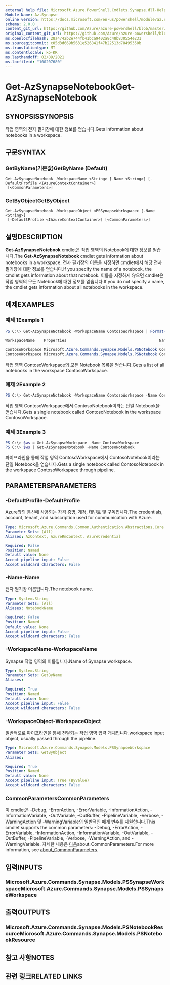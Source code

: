 ```yaml
---
external help file: Microsoft.Azure.PowerShell.Cmdlets.Synapse.dll-Help.xml
Module Name: Az.Synapse
online version: https://docs.microsoft.com/en-us/powershell/module/az.synapse/get-azsynapsenotebook
schema: 2.0.0
content_git_url: https://github.com/Azure/azure-powershell/blob/master/src/Synapse/Synapse/help/Get-AzSynapseNotebook.md
original_content_git_url: https://github.com/Azure/azure-powershell/blob/master/src/Synapse/Synapse/help/Get-AzSynapseNotebook.md
ms.openlocfilehash: 28a4742b2e744fb41bca9402a8c48b830554e231
ms.sourcegitcommit: c05d3d669b5631e526841f47b22513d78495350b
ms.translationtype: MT
ms.contentlocale: ko-KR
ms.lasthandoff: 02/09/2021
ms.locfileid: "100207680"
---
```

# <span data-ttu-id="f7e9e-101">Get-AzSynapseNotebook</span><span class="sxs-lookup"><span data-stu-id="f7e9e-101">Get-AzSynapseNotebook</span></span>

## <span data-ttu-id="f7e9e-102">SYNOPSIS</span><span class="sxs-lookup"><span data-stu-id="f7e9e-102">SYNOPSIS</span></span>
<span data-ttu-id="f7e9e-103">작업 영역의 전자 필기장에 대한 정보를 얻습니다.</span><span class="sxs-lookup"><span data-stu-id="f7e9e-103">Gets information about notebooks in a workspace.</span></span>

## <span data-ttu-id="f7e9e-104">구문</span><span class="sxs-lookup"><span data-stu-id="f7e9e-104">SYNTAX</span></span>

### <span data-ttu-id="f7e9e-105">GetByName(기본값)</span><span class="sxs-lookup"><span data-stu-id="f7e9e-105">GetByName (Default)</span></span>
```
Get-AzSynapseNotebook -WorkspaceName <String> [-Name <String>] [-DefaultProfile <IAzureContextContainer>]
 [<CommonParameters>]
```

### <span data-ttu-id="f7e9e-106">GetByObject</span><span class="sxs-lookup"><span data-stu-id="f7e9e-106">GetByObject</span></span>
```
Get-AzSynapseNotebook -WorkspaceObject <PSSynapseWorkspace> [-Name <String>]
 [-DefaultProfile <IAzureContextContainer>] [<CommonParameters>]
```

## <span data-ttu-id="f7e9e-107">설명</span><span class="sxs-lookup"><span data-stu-id="f7e9e-107">DESCRIPTION</span></span>
<span data-ttu-id="f7e9e-108">**Get-AzSynapseNotebook** cmdlet은 작업 영역의 Notebook에 대한 정보를 얻습니다.</span><span class="sxs-lookup"><span data-stu-id="f7e9e-108">The **Get-AzSynapseNotebook** cmdlet gets information about notebooks in a workspace.</span></span> <span data-ttu-id="f7e9e-109">전자 필기장의 이름을 지정하면 cmdlet에서 해당 전자 필기장에 대한 정보를 얻습니다.</span><span class="sxs-lookup"><span data-stu-id="f7e9e-109">If you specify the name of a notebook, the cmdlet gets information about that notebook.</span></span> <span data-ttu-id="f7e9e-110">이름을 지정하지 않으면 cmdlet은 작업 영역의 모든 Notebook에 대한 정보를 얻습니다.</span><span class="sxs-lookup"><span data-stu-id="f7e9e-110">If you do not specify a name, the cmdlet gets information about all notebooks in the workspace.</span></span>

## <span data-ttu-id="f7e9e-111">예제</span><span class="sxs-lookup"><span data-stu-id="f7e9e-111">EXAMPLES</span></span>

### <span data-ttu-id="f7e9e-112">예제 1</span><span class="sxs-lookup"><span data-stu-id="f7e9e-112">Example 1</span></span>
```powershell
PS C:\> Get-AzSynapseNotebook -WorkspaceName ContosoWorkspace | Format-Table

WorkspaceName    Properties                                         Name
-------------    ----------                                         --
ContosoWorkspace Microsoft.Azure.Commands.Synapse.Models.PSNotebook ContosoNotebook1
ContosoWorkspace Microsoft.Azure.Commands.Synapse.Models.PSNotebook ContosoNotebook2
```

<span data-ttu-id="f7e9e-113">작업 영역 ContosoWorkspace의 모든 Notebook 목록을 얻습니다.</span><span class="sxs-lookup"><span data-stu-id="f7e9e-113">Gets a list of all notebooks in the workspace ContosoWorkspace.</span></span>

### <span data-ttu-id="f7e9e-114">예제 2</span><span class="sxs-lookup"><span data-stu-id="f7e9e-114">Example 2</span></span>
```powershell
PS C:\> Get-AzSynapseNotebook -WorkspaceName ContosoWorkspace -Name ContosoNotebook
```

<span data-ttu-id="f7e9e-115">작업 영역 ContosoWorkspace에서 ContosoNotebook이라는 단일 Notebook을 얻습니다.</span><span class="sxs-lookup"><span data-stu-id="f7e9e-115">Gets a single notebook called ContosoNotebook in the workspace ContosoWorkspace.</span></span>

### <span data-ttu-id="f7e9e-116">예제 3</span><span class="sxs-lookup"><span data-stu-id="f7e9e-116">Example 3</span></span>
```powershell
PS C:\> $ws = Get-AzSynapseWorkspace -Name ContosoWorkspace
PS C:\> $ws | Get-AzSynapseNotebook -Name ContosoNotebook
```

<span data-ttu-id="f7e9e-117">파이프라인을 통해 작업 영역 ContosoWorkspace에서 ContosoNotebook이라는 단일 Notebook을 얻습니다.</span><span class="sxs-lookup"><span data-stu-id="f7e9e-117">Gets a single notebook called ContosoNotebook in the workspace ContosoWorkspace through pipeline.</span></span>

## <span data-ttu-id="f7e9e-118">PARAMETERS</span><span class="sxs-lookup"><span data-stu-id="f7e9e-118">PARAMETERS</span></span>

### <span data-ttu-id="f7e9e-119">-DefaultProfile</span><span class="sxs-lookup"><span data-stu-id="f7e9e-119">-DefaultProfile</span></span>
<span data-ttu-id="f7e9e-120">Azure와의 통신에 사용되는 자격 증명, 계정, 테넌트 및 구독입니다.</span><span class="sxs-lookup"><span data-stu-id="f7e9e-120">The credentials, account, tenant, and subscription used for communication with Azure.</span></span>

```yaml
Type: Microsoft.Azure.Commands.Common.Authentication.Abstractions.Core.IAzureContextContainer
Parameter Sets: (All)
Aliases: AzContext, AzureRmContext, AzureCredential

Required: False
Position: Named
Default value: None
Accept pipeline input: False
Accept wildcard characters: False
```

### <span data-ttu-id="f7e9e-121">-Name</span><span class="sxs-lookup"><span data-stu-id="f7e9e-121">-Name</span></span>
<span data-ttu-id="f7e9e-122">전자 필기장 이름입니다.</span><span class="sxs-lookup"><span data-stu-id="f7e9e-122">The notebook name.</span></span>

```yaml
Type: System.String
Parameter Sets: (All)
Aliases: NotebookName

Required: False
Position: Named
Default value: None
Accept pipeline input: False
Accept wildcard characters: False
```

### <span data-ttu-id="f7e9e-123">-WorkspaceName</span><span class="sxs-lookup"><span data-stu-id="f7e9e-123">-WorkspaceName</span></span>
<span data-ttu-id="f7e9e-124">Synapse 작업 영역의 이름입니다.</span><span class="sxs-lookup"><span data-stu-id="f7e9e-124">Name of Synapse workspace.</span></span>

```yaml
Type: System.String
Parameter Sets: GetByName
Aliases:

Required: True
Position: Named
Default value: None
Accept pipeline input: False
Accept wildcard characters: False
```

### <span data-ttu-id="f7e9e-125">-WorkspaceObject</span><span class="sxs-lookup"><span data-stu-id="f7e9e-125">-WorkspaceObject</span></span>
<span data-ttu-id="f7e9e-126">일반적으로 파이프라인을 통해 전달되는 작업 영역 입력 개체입니다.</span><span class="sxs-lookup"><span data-stu-id="f7e9e-126">workspace input object, usually passed through the pipeline.</span></span>

```yaml
Type: Microsoft.Azure.Commands.Synapse.Models.PSSynapseWorkspace
Parameter Sets: GetByObject
Aliases:

Required: True
Position: Named
Default value: None
Accept pipeline input: True (ByValue)
Accept wildcard characters: False
```

### <span data-ttu-id="f7e9e-127">CommonParameters</span><span class="sxs-lookup"><span data-stu-id="f7e9e-127">CommonParameters</span></span>
<span data-ttu-id="f7e9e-128">이 cmdlet은 -Debug, -ErrorAction, -ErrorVariable, -InformationAction, -InformationVariable, -OutVariable, -OutBuffer, -PipelineVariable, -Verbose, -WarningAction 및 -WarningVariable의 일반적인 매개 변수를 지원합니다.</span><span class="sxs-lookup"><span data-stu-id="f7e9e-128">This cmdlet supports the common parameters: -Debug, -ErrorAction, -ErrorVariable, -InformationAction, -InformationVariable, -OutVariable, -OutBuffer, -PipelineVariable, -Verbose, -WarningAction, and -WarningVariable.</span></span> <span data-ttu-id="f7e9e-129">자세한 내용은 [다음](http://go.microsoft.com/fwlink/?LinkID=113216)about_CommonParameters.</span><span class="sxs-lookup"><span data-stu-id="f7e9e-129">For more information, see [about_CommonParameters](http://go.microsoft.com/fwlink/?LinkID=113216).</span></span>

## <span data-ttu-id="f7e9e-130">입력</span><span class="sxs-lookup"><span data-stu-id="f7e9e-130">INPUTS</span></span>

### <span data-ttu-id="f7e9e-131">Microsoft.Azure.Commands.Synapse.Models.PSSynapseWorkspace</span><span class="sxs-lookup"><span data-stu-id="f7e9e-131">Microsoft.Azure.Commands.Synapse.Models.PSSynapseWorkspace</span></span>

## <span data-ttu-id="f7e9e-132">출력</span><span class="sxs-lookup"><span data-stu-id="f7e9e-132">OUTPUTS</span></span>

### <span data-ttu-id="f7e9e-133">Microsoft.Azure.Commands.Synapse.Models.PSNotebookResource</span><span class="sxs-lookup"><span data-stu-id="f7e9e-133">Microsoft.Azure.Commands.Synapse.Models.PSNotebookResource</span></span>

## <span data-ttu-id="f7e9e-134">참고 사항</span><span class="sxs-lookup"><span data-stu-id="f7e9e-134">NOTES</span></span>

## <span data-ttu-id="f7e9e-135">관련 링크</span><span class="sxs-lookup"><span data-stu-id="f7e9e-135">RELATED LINKS</span></span>
